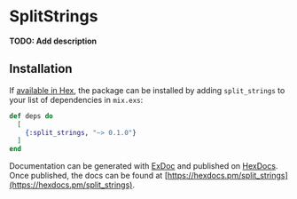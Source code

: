 # SplitStrings

**TODO: Add description**

## Installation

If [available in Hex](https://hex.pm/docs/publish), the package can be installed
by adding `split_strings` to your list of dependencies in `mix.exs`:

```elixir
def deps do
  [
    {:split_strings, "~> 0.1.0"}
  ]
end
```

Documentation can be generated with [ExDoc](https://github.com/elixir-lang/ex_doc)
and published on [HexDocs](https://hexdocs.pm). Once published, the docs can
be found at [https://hexdocs.pm/split_strings](https://hexdocs.pm/split_strings).

